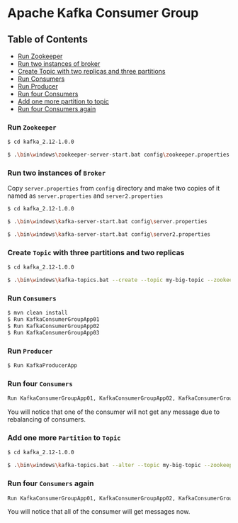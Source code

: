 # Apache Kafka Consumer Group

## Table of Contents

  * [Run Zookeeper](#run-zookeeper)
  * [Run two instances of broker](#run-two-instances-of-broker)
  * [Create Topic with two replicas and three partitions](#create-topic-with-three-partitions-and-two-replicas)
  * [Run Consumers](#run-consumers)
  * [Run Producer](#run-producer)
  * [Run four Consumers](#run-four-consumers)
  * [Add one more partition to topic](#add-one-more-partition-to-topic)
  * [Run four Consumers again](#run-four-consumers-again)
  
### Run `Zookeeper`
```sh
$ cd kafka_2.12-1.0.0

$ .\bin\windows\zookeeper-server-start.bat config\zookeeper.properties

```

### Run two instances of `Broker`

Copy `server.properties` from `config` directory and make two copies of it named as `server.properties` and `server2.properties` 

```sh
$ cd kafka_2.12-1.0.0

$ .\bin\windows\kafka-server-start.bat config\server.properties

$ .\bin\windows\kafka-server-start.bat config\server2.properties

```

### Create `Topic` with three partitions and two replicas
```sh
$ cd kafka_2.12-1.0.0

$ .\bin\windows\kafka-topics.bat --create --topic my-big-topic --zookeeper localhost:2181 --replication-factor 2 --partitions 3

```

### Run `Consumers`
```sh
$ mvn clean install
$ Run KafkaConsumerGroupApp01
$ Run KafkaConsumerGroupApp02
$ Run KafkaConsumerGroupApp03
```

### Run `Producer`
```sh
$ Run KafkaProducerApp
```  

### Run four `Consumers`
```sh
Run KafkaConsumerGroupApp01, KafkaConsumerGroupApp02, KafkaConsumerGroupApp03 and one more consumer KafkaConsumerGroupApp04 
```
You will notice that one of the consumer will not get any message due to rebalancing of consumers.

### Add one more `Partition` to `Topic` 
```sh
$ cd kafka_2.12-1.0.0

$ .\bin\windows\kafka-topics.bat --alter --topic my-big-topic --zookeeper localhost:2181 --partitions 4
```
### Run four `Consumers` again
```sh
Run KafkaConsumerGroupApp01, KafkaConsumerGroupApp02, KafkaConsumerGroupApp03 and one more consumer KafkaConsumerGroupApp04 
```
You will notice that all of the consumer will get messages now.

  
